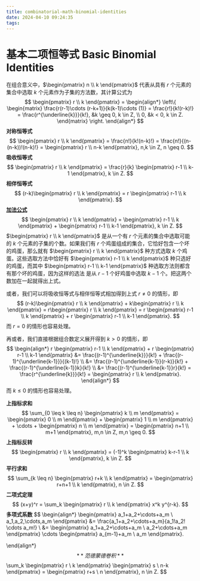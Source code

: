 ```yaml
---
title: combinatorial-math-binomial-identities
date: 2024-04-10 09:24:35
tags:
---
```


# 基本二项恒等式 Basic Binomial Identities

在组合意义中，$\begin{pmatrix} n \\ k \end{pmatrix}$ 代表从具有 $r$ 个元素的集合中选取 $k$ 个元素作为子集的方法数，其计算公式为
$$
\begin{pmatrix} r \\ k \end{pmatrix} = \begin{align*} \left\{ \begin{matrix}
\frac{r(r-1)\cdots (r-k+1)}{k(k-1)\cdots (1)} = \frac{r!}{k!(r-k)!} = \frac{r^{\underline{k}}}{k!}, &k \geq 0, k \in Z, \\
0, &k < 0, k \in Z.
\end{matrix} \right. \end{align*}
$$
**对称恒等式**
$$
\begin{pmatrix} r \\ k \end{pmatrix} = 
\frac{n!}{k!(n-k)!} =
\frac{n!}{(n-(n-k))!(n-k)!} =
\begin{pmatrix} r \\ n-k \end{pmatrix}, n,k \in Z, n \geq 0.
$$
**吸收恒等式**
$$
\begin{pmatrix} r \\ k \end{pmatrix} = \frac{r}{k} \begin{pmatrix} r-1 \\ k-1 \end{pmatrix}, k \in Z.
$$
**相伴恒等式**
$$
(r-k)\begin{pmatrix} r \\ k \end{pmatrix} = r \begin{pmatrix} r-1 \\ k \end{pmatrix}.
$$
<u>**加法公式**</u>
$$
\begin{pmatrix} r \\ k \end{pmatrix} =
\begin{pmatrix} r-1 \\ k \end{pmatrix} +
\begin{pmatrix} r-1 \\ k-1 \end{pmatrix},
k \in Z.
$$
$\begin{pmatrix} r \\ k \end{pmatrix}$ 是从一个有 $r$ 个元素的集合中选取可能的 $k$ 个元素的子集的个数。如果我们有 $r$ 个鸡蛋组成的集合，它恰好包含一个坏的鸡蛋，那么就有 $\begin{pmatrix} r \\ k \end{pmatrix}$ 种方式选取 $k$ 个鸡蛋。这些选取方法中恰好有 $\begin{pmatrix} r-1 \\ k \end{pmatrix}$ 种只选好的鸡蛋，而其中 $\begin{pmatrix} r-1 \\ k-1 \end{pmatrix}$ 种选取方法则都含有那个坏的鸡蛋，因为这样的选法 是从 $r-1$ 个好鸡蛋中选取 $k-1$ 个。把这两个数加在一起就得出上式。

或者，我们可以将吸收恒等式与相伴恒等式相加得到上式 $r\neq0$ 的情形，即
$$
(r-k)\begin{pmatrix} r \\ k \end{pmatrix} +
k\begin{pmatrix} r \\ k \end{pmatrix} =
r\begin{pmatrix} r \\ k \end{pmatrix} =
r \begin{pmatrix} r-1 \\ k \end{pmatrix} +
r \begin{pmatrix} r-1 \\ k-1 \end{pmatrix}.
$$
而 $r=0$ 的情形也容易处理。

再或者，我们直接根据组合数定义展开得到 $k>0$ 的情形，即
$$
\begin{align*}
r \begin{pmatrix} r-1 \\ k \end{pmatrix} +
r \begin{pmatrix} r-1 \\ k-1 \end{pmatrix} &=
\frac{(r-1)^{\underline{k}}}{k!} + \frac{(r-1)^{\underline{k-1}}}{(k-1)!} \\
&= \frac{(r-1)^{\underline{k-1}}(r-k)}{k!} + \frac{(r-1)^{\underline{k-1}}k}{k!} \\
&= \frac{(r-1)^{\underline{k-1}}r}{k!} = \frac{r^{\underline{k}}}{k!} = \begin{pmatrix} r \\ k \end{pmatrix}.
\end{align*}
$$
而 $k\leq0$ 的情形也容易处理。

**上指标求和**
$$
\sum_{0 \leq k \leq n} \begin{pmatrix} k \\ m \end{pmatrix} = 
\begin{pmatrix} 0 \\ m \end{pmatrix} +
\begin{pmatrix} 1 \\ m \end{pmatrix} + \cdots +
\begin{pmatrix} n \\ m \end{pmatrix} =
\begin{pmatrix} n+1 \\ m+1 \end{pmatrix}, m,n \in Z, m,n \geq 0.
$$
**上指标反转**
$$
\begin{pmatrix} r \\ k \end{pmatrix} = (-1)^k \begin{pmatrix} k-r-1 \\ k \end{pmatrix}, k \in Z.
$$
**平行求和**
$$
\sum_{k \leq n} \begin{pmatrix} r+k \\ k \end{pmatrix} = \begin{pmatrix} r+n+1 \\ k \end{pmatrix}, n \in Z.
$$
**二项式定理**
$$
(x+y)^r = \sum_k \begin{pmatrix} r \\ k \end{pmatrix} x^k y^{r-k}.
$$
**多项式系数**
$$
\begin{align*}
\begin{pmatrix} a_1+a_2+\cdots+a_m \\ a_1,a_2,\cdots,a_m \end{pmatrix} &=
\frac{a_1+a_2+\cdots+a_m}{a_1!a_2! \cdots a_m!} \\
&= \begin{pmatrix} a_1+a_2+\cdots+a_m \\ a_2+\cdots+a_m \end{pmatrix} \cdots \begin{pmatrix} a_{m-1}+a_m \\ a_m \end{pmatrix}.

\end{align*}
$$
**范德蒙德卷积**
$$
\sum_k \begin{pmatrix} r \\ k \end{pmatrix} \begin{pmatrix} s \\ n-k \end{pmatrix} = \begin{pmatrix} r+s \\ n \end{pmatrix}, n \in Z.
$$
